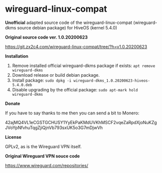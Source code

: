 # wireguard-linux-compat
**Unofficial** adapted source code of the wireguard-linux-compat (wireguard-dkms source debian package) for HiveOS (kernel 5.4.0)

**Original source code ver. 1.0.20200623**

https://git.zx2c4.com/wireguard-linux-compat/tree/?h=v1.0.20200623

**Installation**
1) Remove installed official wireguard-dkms package if exists: ```apt remove wireguard-dkms```
2) Download release or build debian package.
3) Install package: ```sudo dpkg -i wireguard-dkms_1.0.20200623-hiveos-5.4.0.deb```
4) Disable upgrading by the official package: ```sudo apt-mark hold wireguard-dkms```

**Donate**

If you have to say thanks to me then you can send a bit to Monero:

42ajMQ4VL1eCGSTGCHUSY1YyEkPaKMdUVKhMSCF2vqeZaRpdXjoNuKZgJVoYpNfvhuTqgZjiQjnVb793sxUK5o3G7mDjwVh

**License**

GPLv2, as is the Wireguard VPN itself.

**Original Wireguard VPN souce code**

https://www.wireguard.com/repositories/
